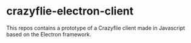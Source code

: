 # crazyflie-electron-client

This repos contains a prototype of a Crazyflie client made in Javascript based on the Electron framework.
